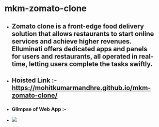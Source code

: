 # mkm-zomato-clone 

- ## Zomato clone is a front-edge food delivery solution that allows restaurants to start online services and achieve higher revenues. Elluminati offers dedicated apps and panels for users and restaurants, all operated in real-time, letting users complete the tasks swiftly.


- ## Hoisted Link :- https://mohitkumarmandhre.github.io/mkm-zomato-clone/ 

- ### Glimpse of Web App :- 

- ![](https://github.com/MohitKumarMandhre/mkm-zomato-clone/blob/main/src/data/recording.gif)
